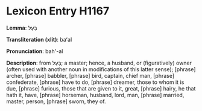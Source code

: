 # Lexicon Entry H1167

**Lemma**: בַּעַל

**Transliteration (xlit)**: baʻal

**Pronunciation**: bah'-al

**Description**:
from בָּעַל; a master; hence, a husband, or (figuratively) owner (often used with another noun in modifications of this latter sense); [phrase] archer, [phrase] babbler, [phrase] bird, captain, chief man, [phrase] confederate, [phrase] have to do, [phrase] dreamer, those to whom it is due, [phrase] furious, those that are given to it, great, [phrase] hairy, he that hath it, have, [phrase] horseman, husband, lord, man, [phrase] married, master, person, [phrase] sworn, they of.
